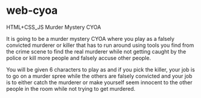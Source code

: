 # web-cyoa
HTML+CSS_JS Murder Mystery CYOA

It is going to be a murder mystery CYOA where you play as a falsely convicted murderer or killer that has to run around using tools you find from the crime scene to find the real murderer while not getting caught by the police or kill more people and falsely accuse other people.

You will be given 6 characters to play as and if you pick the killer, your job is to go on a murder spree while the others are falsely convicted and your job is to either catch the murderer or make yourself seem innocent to the other people in the room while not trying to get murdered.